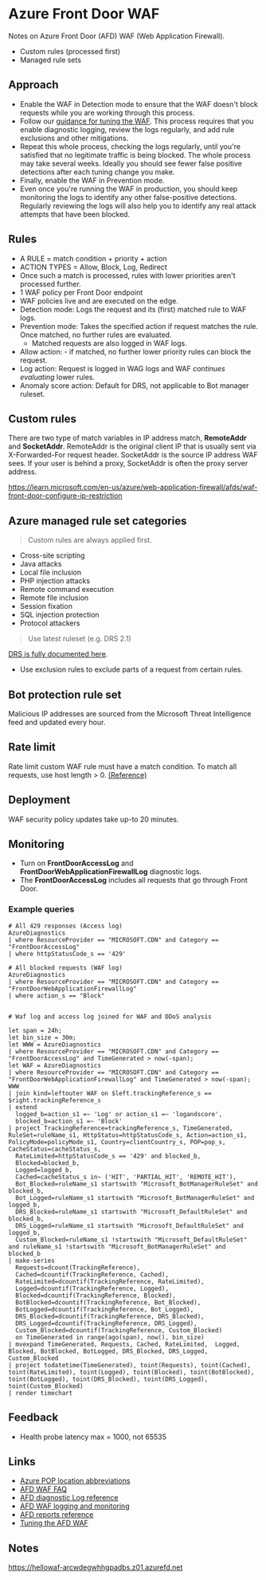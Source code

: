 # Azure Front Door WAF

Notes on Azure Front Door (AFD) WAF (Web Application Firewall).

* Custom rules (processed first)
* Managed rule sets

## Approach

* Enable the WAF in Detection mode to ensure that the WAF doesn't block requests while you are working through this process.
* Follow our [guidance for tuning the WAF](https://learn.microsoft.com/en-us/azure/web-application-firewall/afds/waf-front-door-tuning?pivots=front-door-standard-premium). This process requires that you enable diagnostic logging, review the logs regularly, and add rule exclusions and other mitigations.
* Repeat this whole process, checking the logs regularly, until you're satisfied that no legitimate traffic is being blocked. The whole process may take several weeks. Ideally you should see fewer false positive detections after each tuning change you make.
* Finally, enable the WAF in Prevention mode.
* Even once you're running the WAF in production, you should keep monitoring the logs to identify any other false-positive detections. Regularly reviewing the logs will also help you to identify any real attack attempts that have been blocked.

## Rules

* A RULE = match condition + priority + action
* ACTION TYPES = Allow, Block, Log, Redirect
* Once such a match is processed, rules with lower priorities aren't processed further.
* 1 WAF policy per Front Door endpoint
* WAF policies live and are executed on the edge.
* Detection mode:     Logs the request and its (first) matched rule to WAF logs.
* Prevention mode:    Takes the specified action if request matches the rule. Once matched, no further rules are evaluated. 
  * Matched requests are also logged in WAF logs.
* Allow action: - if matched, no further lower priority rules can block the request.
* Log action: Request is logged in WAG logs and WAF _continues evaluating_ lower rules.
* Anomaly score action: Default for DRS, not applicable to Bot manager ruleset.

## Custom rules

There are two type of match variables in IP address match, **RemoteAddr** and **SocketAddr**. RemoteAddr is the original client IP that is usually sent via X-Forwarded-For request header. SocketAddr is the source IP address WAF sees. If your user is behind a proxy, SocketAddr is often the proxy server address.

<https://learn.microsoft.com/en-us/azure/web-application-firewall/afds/waf-front-door-configure-ip-restriction>

## Azure managed rule set categories

> Custom rules are always applied first.

* Cross-site scripting
* Java attacks
* Local file inclusion
* PHP injection attacks
* Remote command execution
* Remote file inclusion
* Session fixation
* SQL injection protection
* Protocol attackers

> Use latest ruleset (e.g. DRS 2.1)

[DRS is fully documented here](https://learn.microsoft.com/en-us/azure/web-application-firewall/afds/waf-front-door-drs?tabs=drs21).

* Use exclusion rules to exclude parts of a request from certain rules.

## Bot protection rule set

Malicious IP addresses are sourced from the Microsoft Threat Intelligence feed and updated every hour.

## Rate limit

Rate limit custom WAF rule must have a match condition. To match all requests, use host length > 0. [(Reference)](https://learn.microsoft.com/en-us/azure/web-application-firewall/afds/waf-front-door-rate-limit#configure-a-rate-limit-policy)

## Deployment

WAF security policy updates take up-to 20 minutes.

## Monitoring

* Turn on **FrontDoorAccessLog** and **FrontDoorWebApplicationFirewallLog** diagnostic logs. 
* The **FrontDoorAccessLog** includes all requests that go through Front Door.

### Example queries

```kql
# All 429 responses (Access log)
AzureDiagnostics
| where ResourceProvider == "MICROSOFT.CDN" and Category == "FrontDoorAccessLog"
| where httpStatusCode_s == '429'

# All blocked requests (WAF log)
AzureDiagnostics
| where ResourceProvider == "MICROSOFT.CDN" and Category == "FrontDoorWebApplicationFirewallLog"
| where action_s == "Block"


# Waf log and access log joined for WAF and DDoS analysis

let span = 24h;
let bin_size = 30m;
let WWW = AzureDiagnostics
| where ResourceProvider == "MICROSOFT.CDN" and Category == "FrontDoorAccessLog" and TimeGenerated > now(-span);
let WAF = AzureDiagnostics
| where ResourceProvider == "MICROSOFT.CDN" and Category == "FrontDoorWebApplicationFirewallLog" and TimeGenerated > now(-span);
WWW
| join kind=leftouter WAF on $left.trackingReference_s == $right.trackingReference_s 
| extend 
  logged_b=action_s1 =~ 'Log' or action_s1 =~ 'logandscore',
  blocked_b=action_s1 =~ 'Block'
| project TrackingReference=trackingReference_s, TimeGenerated, RuleSet=ruleName_s1, HttpStatus=httpStatusCode_s, Action=action_s1, PolicyMode=policyMode_s1, Country=clientCountry_s, POP=pop_s, CacheStatus=cacheStatus_s,
  RateLimited=httpStatusCode_s == '429' and blocked_b, 
  Blocked=blocked_b,
  Logged=logged_b,
  Cached=cacheStatus_s in~ ('HIT', 'PARTIAL_HIT', 'REMOTE_HIT'),
  Bot_Blocked=ruleName_s1 startswith "Microsoft_BotManagerRuleSet" and blocked_b,
  Bot_Logged=ruleName_s1 startswith "Microsoft_BotManagerRuleSet" and logged_b,
  DRS_Blocked=ruleName_s1 startswith "Microsoft_DefaultRuleSet" and blocked_b,
  DRS_Logged=ruleName_s1 startswith "Microsoft_DefaultRuleSet" and logged_b,
  Custom_Blocked=ruleName_s1 !startswith "Microsoft_DefaultRuleSet" and ruleName_s1 !startswith "Microsoft_BotManagerRuleSet" and blocked_b
| make-series 
  Requests=dcount(TrackingReference),
  Cached=dcountif(TrackingReference, Cached),
  RateLimited=dcountif(TrackingReference, RateLimited),
  Logged=dcountif(TrackingReference, Logged), 
  Blocked=dcountif(TrackingReference, Blocked), 
  BotBlocked=dcountif(TrackingReference, Bot_Blocked),
  BotLogged=dcountif(TrackingReference, Bot_Logged),
  DRS_Blocked=dcountif(TrackingReference, DRS_Blocked),
  DRS_Logged=dcountif(TrackingReference, DRS_Logged),
  Custom_Blocked=dcountif(TrackingReference, Custom_Blocked)
  on TimeGenerated in range(ago(span), now(), bin_size) 
| mvexpand TimeGenerated, Requests, Cached, RateLimited,  Logged, Blocked, BotBlocked, BotLogged, DRS_Blocked, DRS_Logged, Custom_Blocked
| project todatetime(TimeGenerated), toint(Requests), toint(Cached), toint(RateLimited), toint(Logged), toint(Blocked), toint(BotBlocked), toint(BotLogged), toint(DRS_Blocked), toint(DRS_Logged), toint(Custom_Blocked)
| render timechart
```

## Feedback

* Health probe latency max = 1000, not 65535

## Links

* [Azure POP location abbreviations](https://learn.microsoft.com/en-us/azure/cdn/microsoft-pop-abbreviations)
* [AFD WAF FAQ](https://learn.microsoft.com/en-us/azure/web-application-firewall/afds/waf-faq?source=recommendations)
* [AFD diagnostic Log reference](https://learn.microsoft.com/en-us/azure/frontdoor/standard-premium/how-to-logs)
* [AFD WAF logging and monitoring](https://learn.microsoft.com/en-us/azure/web-application-firewall/afds/waf-front-door-monitor)
* [AFD reports reference](https://learn.microsoft.com/en-us/azure/frontdoor/standard-premium/how-to-reports)
* [Tuning the AFD WAF](https://learn.microsoft.com/en-us/azure/web-application-firewall/afds/waf-front-door-tuning?pivots=front-door-standard-premium)

## Notes

https://hellowaf-arcwdegwhhgpadbs.z01.azurefd.net